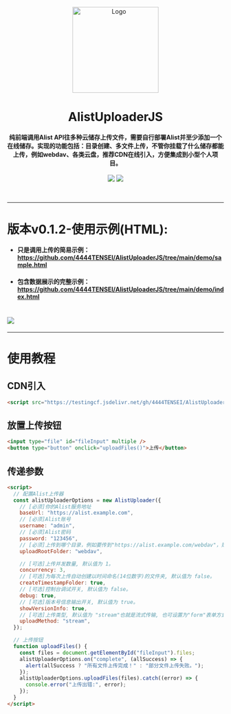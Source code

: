 <p align="center"><img src="https://testingcf.jsdelivr.net/gh/4444TENSEI/CDN/img/avatar/AngelDog/AngelDog-rounded.png" alt="Logo"
    width="200" height="200"/></p>
<h1 align="center">AlistUploaderJS</h1>
<h4 align="center">纯前端调用Alist API往多种云储存上传文件，需要自行部署Alist并至少添加一个在线储存。实现的功能包括：目录创建、多文件上传，不管你挂载了什么储存都能上传，例如webdav、各类云盘，推荐CDN在线引入，方便集成到小型个人项目。</h4>
<p align="center">
<img src="https://img.shields.io/badge/HTML5-E34F26?style=for-the-badge&logo=html5&logoColor=white" />
<img src="https://img.shields.io/badge/JavaScript-white?style=for-the-badge&logo=javascript&logoColor=blue" />
</p>    


</p>

<br/>

<hr/>

#  版本v0.1.2-使用示例(HTML):



- #### 只是调用上传的简易示例：https://github.com/4444TENSEI/AlistUploaderJS/tree/main/demo/sample.html

- #### 包含数据展示的完整示例：https://github.com/4444TENSEI/AlistUploaderJS/tree/main/demo/index.html

# ![](https://testingcf.jsdelivr.net/gh/4444TENSEI/CDN/img/server/readme/AlistUploaderJS/02.webp)

<hr/>

# 使用教程

## CDN引入

```html
<script src="https://testingcf.jsdelivr.net/gh/4444TENSEI/AlistUploaderJS@v0.1.2/npm/alist-uploader.js"></script>
```

## 放置上传按钮

```html
<input type="file" id="fileInput" multiple />
<button type="button" onclick="uploadFiles()">上传</button>
```

## 传递参数

```html
<script>
  // 配置Alist上传器
  const alistUploaderOptions = new AlistUploader({
    // [必须]你的Alist服务地址
    baseUrl: "https://alist.example.com",
    // [必须]Alist账号
    username: "admin",
    // [必须]Alist密码
    password: "123456",
    // [必须]上传到哪个目录，例如要传到"https://alist.example.com/webdav"，则照下方填写
    uploadRootFolder: "webdav",

    // [可选]上传并发数量, 默认值为 1。
    concurrency: 3,
    // [可选]为每次上传自动创建以时间命名(14位数字)的文件夹, 默认值为 false。
    createTimestampFolder: true,
    // [可选]控制台调试开关, 默认值为 false。
    debug: true,
    // [可选]版本号信息输出开关, 默认值为 true。
    showVersionInfo: true,
    // [可选]上传类型, 默认值为 "stream"也就是流式传输, 也可设置为"form"表单方式。
    uploadMethod: "stream",
  });

  // 上传按钮
  function uploadFiles() {
    const files = document.getElementById("fileInput").files;
    alistUploaderOptions.on("complete", (allSuccess) => {
      alert(allSuccess ? "所有文件上传完成！" : "部分文件上传失败。");
    });
    alistUploaderOptions.uploadFiles(files).catch((error) => {
      console.error("上传出错:", error);
    });
  }
</script>
```

